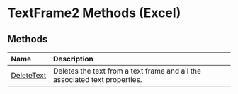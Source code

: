 
# TextFrame2 Methods (Excel)

## Methods



|**Name**|**Description**|
|:-----|:-----|
|[DeleteText](e96a305c-085a-d807-1336-9dcc22760a7e.md)|Deletes the text from a text frame and all the associated text properties.|
